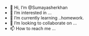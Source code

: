 - 👋 Hi, I’m @Sumayasherkhan
- 👀 I’m interested in ...
- 🌱 I’m currently learning ..homework.
- 💞️ I’m looking to collaborate on ...
- 📫 How to reach me ...

<!---
Sumayasherkhan/Sumayasherkhan is a ✨ special ✨ repository because its `README.md` (this file) appears on your GitHub profile.
You can click the Preview link to take a look at your changes.
--->
